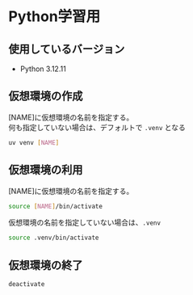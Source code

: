 # Python学習用

## 使用しているバージョン
- Python 3.12.11

## 仮想環境の作成
[NAME]に仮想環境の名前を指定する。  
何も指定していない場合は、デフォルトで `.venv` となる
```sh
uv venv [NAME]
```

## 仮想環境の利用
[NAME]に仮想環境の名前を指定する。  
```sh
source [NAME]/bin/activate
```

仮想環境の名前を指定していない場合は、`.venv`
```sh
source .venv/bin/activate
```

## 仮想環境の終了
```
deactivate
```
